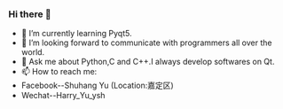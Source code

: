 ### Hi there 👋

- 🌱 I’m currently learning Pyqt5.
- 👯 I’m looking forward to communicate with programmers all over the world.
- 💬 Ask me about Python,C and C++.I always develop softwares on Qt.
- 📫 How to reach me:
- Facebook--Shuhang Yu (Location:嘉定区)
- Wechat--Harry_Yu_ysh
